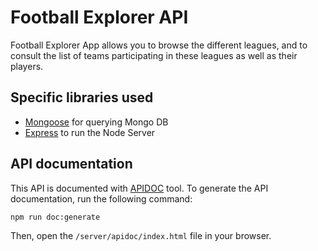 # Football Explorer API

Football Explorer App allows you to browse the different leagues, and to consult the list of teams participating in these leagues as well as their players.

## Specific libraries used

* [Mongoose](https://mongoosejs.com/) for querying Mongo DB
* [Express](https://expressjs.com/fr/) to run the Node Server

## API documentation
This API is documented with [APIDOC](https://apidocjs.com/) tool.
To generate the API documentation, run the following command:

```
npm run doc:generate
```
Then, open the `/server/apidoc/index.html` file in your browser.